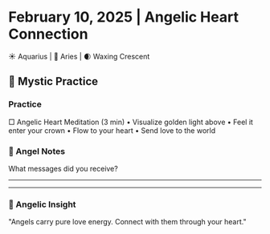 # February 10, 2025 | Angelic Heart Connection
☀️ Aquarius | 🌙 Aries | 🌒 Waxing Crescent

## 👼 Mystic Practice

### Practice
□ Angelic Heart Meditation (3 min)
  • Visualize golden light above
  • Feel it enter your crown
  • Flow to your heart
  • Send love to the world

### 📝 Angel Notes
What messages did you receive?
_______________________
_______________________

### 💫 Angelic Insight
"Angels carry pure love energy. Connect with them through your heart." 